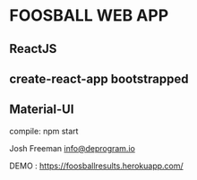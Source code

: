 # FOOSBALL WEB APP
## ReactJS
## create-react-app bootstrapped
## Material-UI

compile:
npm start

Josh Freeman
info@deprogram.io

DEMO : https://foosballresults.herokuapp.com/